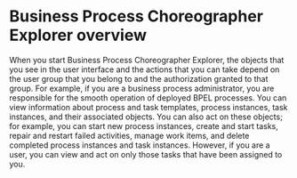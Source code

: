 <!-- image -->

# Business Process Choreographer Explorer overview

When you start Business Process Choreographer Explorer, the objects
that you see in the user interface and the actions that you can take
depend on the user group that you belong to and the authorization
granted to that group. For example, if you are a business process
administrator, you are responsible for the smooth operation of deployed
BPEL processes. You can view information about process and task templates,
process instances, task instances, and their associated objects. You
can also act on these objects; for example, you can start new process
instances, create and start tasks, repair and restart failed activities,
manage work items, and delete completed process instances and task
instances. However, if you are a user, you can view and act on only
those tasks that have been assigned to you.